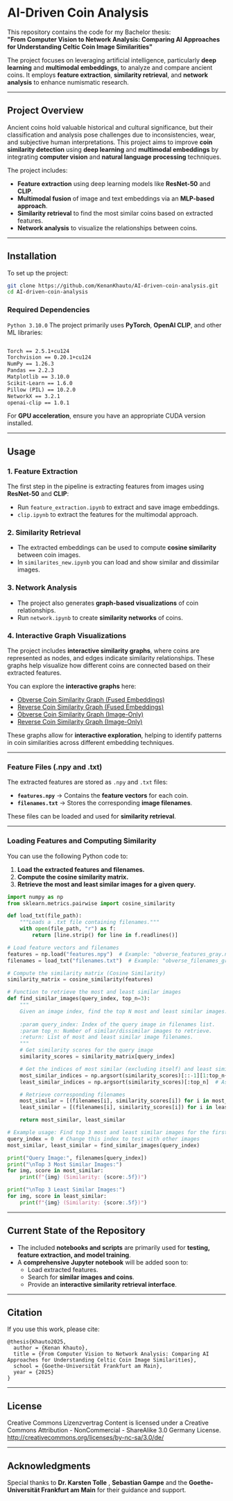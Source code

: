 # AI-Driven Coin Analysis

This repository contains the code for my Bachelor thesis:  
**"From Computer Vision to Network Analysis: Comparing AI Approaches for Understanding Celtic Coin Image Similarities"**  

The project focuses on leveraging artificial intelligence, particularly **deep learning** and **multimodal embeddings**, to analyze and compare ancient coins. It employs **feature extraction**, **similarity retrieval**, and **network analysis** to enhance numismatic research.

---

## **Project Overview**
Ancient coins hold valuable historical and cultural significance, but their classification and analysis pose challenges due to inconsistencies, wear, and subjective human interpretations. This project aims to improve **coin similarity detection** using **deep learning** and **multimodal embeddings** by integrating **computer vision** and **natural language processing** techniques.

The project includes:
- **Feature extraction** using deep learning models like **ResNet-50** and **CLIP**.
- **Multimodal fusion** of image and text embeddings via an **MLP-based approach**.
- **Similarity retrieval** to find the most similar coins based on extracted features.
- **Network analysis** to visualize the relationships between coins.

---

## **Installation**
To set up the project:

```bash
git clone https://github.com/KenanKhauto/AI-driven-coin-analysis.git
cd AI-driven-coin-analysis
```

### **Required Dependencies**
```Python 3.10.0```
The project primarily uses **PyTorch**, **OpenAI CLIP**, and other ML libraries:

```txt

Torch == 2.5.1+cu124
Torchvision == 0.20.1+cu124
NumPy == 1.26.3
Pandas == 2.2.3
Matplotlib == 3.10.0
Scikit-Learn == 1.6.0
Pillow (PIL) == 10.2.0
NetworkX == 3.2.1
openai-clip == 1.0.1 
```

For **GPU acceleration**, ensure you have an appropriate CUDA version installed.

---

## **Usage**
### **1. Feature Extraction**
The first step in the pipeline is extracting features from images using **ResNet-50** and **CLIP**:
- Run `feature_extraction.ipynb` to extract and save image embeddings.
- `clip.ipynb` to extract the features for the multimodal approach.

### **2. Similarity Retrieval**
- The extracted embeddings can be used to compute **cosine similarity** between coin images.
- In `similarites_new.ipynb` you can load and show similar and dissimilar images.

### **3. Network Analysis**
- The project also generates **graph-based visualizations** of coin relationships.
- Run `network.ipynb` to create **similarity networks** of coins.

### **4. Interactive Graph Visualizations**
The project includes **interactive similarity graphs**, where coins are represented as nodes, and edges indicate similarity relationships. These graphs help visualize how different coins are connected based on their extracted features.

You can explore the **interactive graphs** here:

- [Obverse Coin Similarity Graph (Fused Embeddings)](https://kenankhauto.github.io/AI-driven-coin-analysis/obverse_fused_graph_0.9995.html)
- [Reverse Coin Similarity Graph (Fused Embeddings)](https://kenankhauto.github.io/AI-driven-coin-analysis/reverse_fused_graph_0.9995.html)
- [Obverse Coin Similarity Graph (Image-Only)](https://kenankhauto.github.io/AI-driven-coin-analysis/obverse_img_graph_0.95.html)
- [Reverse Coin Similarity Graph (Image-Only)](https://kenankhauto.github.io/AI-driven-coin-analysis/reverse_img_graph_0.95.html)

These graphs allow for **interactive exploration**, helping to identify patterns in coin similarities across different embedding techniques.

---
### **Feature Files (.npy and .txt)**
The extracted features are stored as `.npy` and `.txt` files:
- **`features.npy`** → Contains the **feature vectors** for each coin.
- **`filenames.txt`** → Stores the corresponding **image filenames**.

These files can be loaded and used for **similarity retrieval**.

---

### **Loading Features and Computing Similarity**
You can use the following Python code to:
1. **Load the extracted features and filenames.**
2. **Compute the cosine similarity matrix.**
3. **Retrieve the most and least similar images for a given query.**

```python
import numpy as np
from sklearn.metrics.pairwise import cosine_similarity

def load_txt(file_path):
    """Loads a .txt file containing filenames."""
    with open(file_path, "r") as f:
        return [line.strip() for line in f.readlines()]

# Load feature vectors and filenames
features = np.load("features.npy")  # Example: "obverse_features_gray.npy"
filenames = load_txt("filenames.txt")  # Example: "obverse_filenames_gray.txt"

# Compute the similarity matrix (Cosine Similarity)
similarity_matrix = cosine_similarity(features)

# Function to retrieve the most and least similar images
def find_similar_images(query_index, top_n=3):
    """
    Given an image index, find the top N most and least similar images.
    
    :param query_index: Index of the query image in filenames list.
    :param top_n: Number of similar/dissimilar images to retrieve.
    :return: List of most and least similar image filenames.
    """
    # Get similarity scores for the query image
    similarity_scores = similarity_matrix[query_index]

    # Get the indices of most similar (excluding itself) and least similar images
    most_similar_indices = np.argsort(similarity_scores)[::-1][1:top_n+1]  # Descending order
    least_similar_indices = np.argsort(similarity_scores)[:top_n]  # Ascending order

    # Retrieve corresponding filenames
    most_similar = [(filenames[i], similarity_scores[i]) for i in most_similar_indices]
    least_similar = [(filenames[i], similarity_scores[i]) for i in least_similar_indices]

    return most_similar, least_similar

# Example usage: Find top 3 most and least similar images for the first image in the dataset
query_index = 0  # Change this index to test with other images
most_similar, least_similar = find_similar_images(query_index)

print("Query Image:", filenames[query_index])
print("\nTop 3 Most Similar Images:")
for img, score in most_similar:
    print(f"{img} (Similarity: {score:.5f})")

print("\nTop 3 Least Similar Images:")
for img, score in least_similar:
    print(f"{img} (Similarity: {score:.5f})")
```

---


## **Current State of the Repository**
- The included **notebooks and scripts** are primarily used for **testing, feature extraction, and model training**.
- A **comprehensive Jupyter notebook** will be added soon to:
  - Load extracted features.
  - Search for **similar images and coins**.
  - Provide an **interactive similarity retrieval interface**.

---

## **Citation**
If you use this work, please cite:

```
@thesis{Khauto2025,
  author = {Kenan Khauto},
  title = {From Computer Vision to Network Analysis: Comparing AI Approaches for Understanding Celtic Coin Image Similarities},
  school = {Goethe-Universität Frankfurt am Main},
  year = {2025}
}
```

---

## **License**
Creative Commons Lizenzvertrag Content is licensed under a Creative Commons Attribution - NonCommercial - ShareAlike 3.0 Germany License. http://creativecommons.org/licenses/by-nc-sa/3.0/de/

---

## **Acknowledgments**
Special thanks to **Dr. Karsten Tolle** , **Sebastian Gampe** and the **Goethe-Universität Frankfurt am Main** for their guidance and support.
